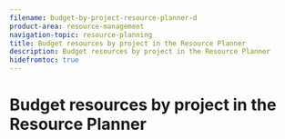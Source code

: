 ```yaml
---
filename: budget-by-project-resource-planner-d
product-area: resource-management
navigation-topic: resource-planning
title: Budget resources by project in the Resource Planner
description: Budget resources by project in the Resource Planner
hidefromtoc: true
---
```


# Budget resources by project in the Resource Planner

<!--
<p data-mc-conditions="QuicksilverOrClassic.Draft mode">(NOTE:&nbsp;New article. Publish when ready. -- will this be broken of this article: /Content/Resource Mgmt/Resource Planning/budget-resources-project-role-views-resource-planner.htm ??)</p>
-->

&nbsp;
